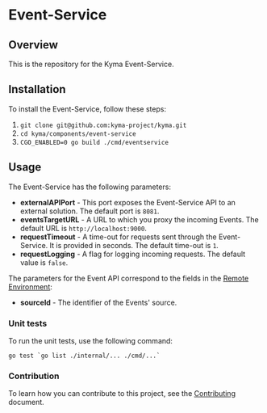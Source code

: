 # Event-Service

## Overview

This is the repository for the Kyma Event-Service.

## Installation

To install the Event-Service, follow these steps:

1. `git clone git@github.com:kyma-project/kyma.git`
1. `cd kyma/components/event-service`
1. `CGO_ENABLED=0 go build ./cmd/eventservice`

## Usage

The Event-Service has the following parameters:
- **externalAPIPort** - This port exposes the Event-Service API to an external solution. The default port is `8081`.
- **eventsTargetURL** - A URL to which you proxy the incoming Events. The default URL is `http://localhost:9000`.
- **requestTimeout** - A time-out for requests sent through the Event-Service. It is provided in seconds. The default time-out is `1`.
- **requestLogging** - A flag for logging incoming requests. The default value is `false`.

The parameters for the Event API correspond to the fields in the [Remote Environment](https://github.com/kyma-project/kyma/blob/master/docs/application-connector/docs/044-remote-evironment-custom-resource.md):

- **sourceId** - The identifier of the Events' source.

### Unit tests

To run the unit tests, use the following command:

```
go test `go list ./internal/... ./cmd/...`
```

### Contribution

To learn how you can contribute to this project, see the [Contributing](/CONTRIBUTING.md) document.
